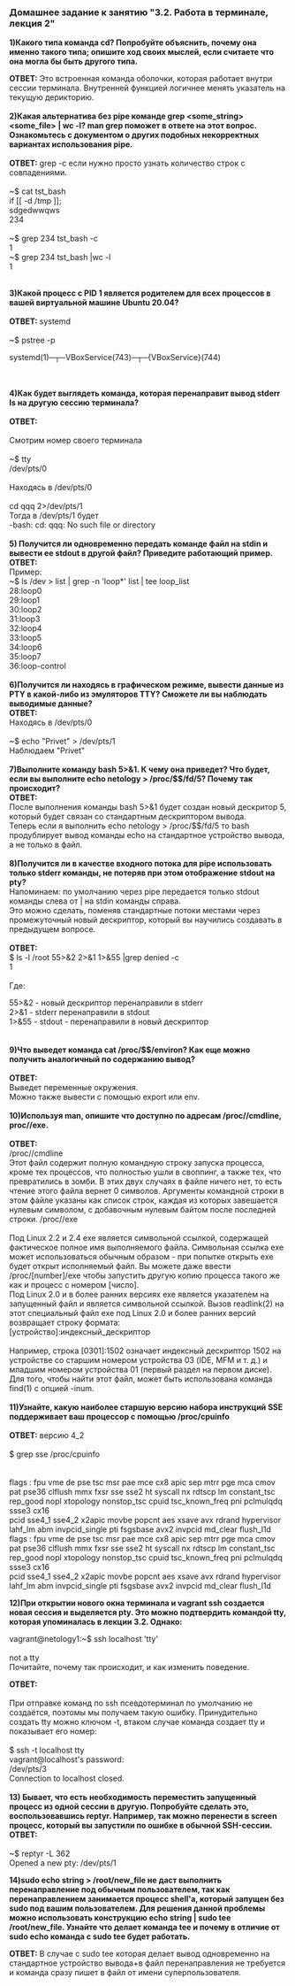 <h3>Домашнее задание к занятию "3.2. Работа в терминале, лекция 2"</h3>

<b>1)Какого типа команда cd? Попробуйте объяснить, почему она именно такого типа; опишите ход своих мыслей, если считаете что она могла бы быть другого типа.</b> <br/>

<b>ОТВЕТ:</b> Это встроенная команда оболочки, которая работает внутри сессии терминала. Внутренней функцией логичнее менять указатель на текущую дерикторию.<br/>
<br/>
<b>2)Какая альтернатива без pipe команде grep <some_string> <some_file> | wc -l? man grep поможет в ответе на этот вопрос. Ознакомьтесь с документом о других подобных некорректных вариантах использования pipe.</b>
<br/><br/>
<b>ОТВЕТ:</b> grep <some string> <some file> -c если нужно просто узнать количество строк с совпадениями.<br/>
<br/>
	~$ cat tst_bash<br/>
	if [[ -d /tmp ]];<br/>
	sdgedwwqws<br/>
	234<br/>
<br/>
	~$ grep 234 tst_bash -c<br/>
	1<br/>
	~$ grep 234 tst_bash |wc -l<br/>
	1<br/><br/>

<b>3)Какой процесс с PID 1 является родителем для всех процессов в вашей виртуальной машине Ubuntu 20.04?</b><br/>
<br/>
<b>ОТВЕТ:</b> systemd<br/>
<br/>
~$ pstree -p <p>
systemd(1)─┬─VBoxService(743)─┬─{VBoxService}(744)
         
</p>
<br/><br/>                             
<b>4)Как будет выглядеть команда, которая перенаправит вывод stderr ls на другую сессию терминала?</b><br/>
<br/>
<b>ОТВЕТ:</b><br/>
<br/>
Смотрим номер своего терминала<br/>
<br/>
~$ tty<br/>
/dev/pts/0<br/>
<br/>
Находясь в /dev/pts/0<br/>
<br/>
cd qqq 2>/dev/pts/1<br/>
Тогда в /dev/pts/1 будет<br/>
-bash: cd: qqq: No such file or directory<br/>
<br/>
<b>5) Получится ли одновременно передать команде файл на stdin и вывести ее stdout в другой файл? Приведите работающий пример.</b><br/>
<b>ОТВЕТ:</b><br/>
Пример:<br/>
~$ ls /dev > list | grep -n 'loop*' list  | tee loop_list<br/>
28:loop0<br/>
29:loop1<br/>
30:loop2<br/>
31:loop3<br/>
32:loop4<br/>
33:loop5<br/>
34:loop6<br/>
35:loop7<br/>
36:loop-control<br/>
<br/>
<b>6)Получится ли находясь в графическом режиме, вывести данные из PTY в какой-либо из эмуляторов TTY? Сможете ли вы наблюдать выводимые данные?</b><br/>
<b>ОТВЕТ:</b><br/>
Находясь в /dev/pts/0<br/>
<br/>
~$ echo "Privet" > /dev/pts/1<br/>
Наблюдаем "Privet"<br/>
<br/>
<b>7)Выполните команду bash 5>&1. К чему она приведет? Что будет, если вы выполните echo netology > /proc/$$/fd/5? Почему так происходит?</b><br/>
<b>ОТВЕТ:</b><br/>
После выполнения команды bash 5>&1 будет создан новый дескритор 5, который будет связан со стандартным дескриптором вывода.<br/>
Теперь если я выполнить echo netology > /proc/$$/fd/5 то bash продублирует вывод команды echo на стандартное устройство вывода, а не только в файл.<br/>
<br/>
<b>8)Получится ли в качестве входного потока для pipe использовать только stderr команды, не потеряв при этом отображение stdout на pty?</b><br/>
 Напоминаем: по умолчанию через pipe передается только stdout команды слева от | на stdin команды справа. <br/>
 Это можно сделать, поменяв стандартные потоки местами через промежуточный новый дескриптор, который вы научились создавать в предыдущем вопросе.<br/>
 <br/>
<b>ОТВЕТ:</b><br/>
 $ ls -l /root 55>&2 2>&1 1>&55 |grep denied -c <br/>
1<br/>
<br/>
Где:<br/>

55>&2 - новый дескриптор перенаправили в stderr<br/>
2>&1 - stderr перенаправили в stdout <br/>
1>&55 - stdout - перенаправили в новый дескриптор<br/>
<br/><br/>
<b>9)Что выведет команда cat /proc/$$/environ? Как еще можно получить аналогичный по содержанию вывод?</b><br/>
<br/>
<b>ОТВЕТ:</b><br/>
Выведет переменные окружения.<br/>
Можно также вывести с помощью export или env.<br/>
<br/>
<b>10)Используя man, опишите что доступно по адресам /proc/<PID>/cmdline, proc/<PID>/exe.</b><br/><br/>
<b>ОТВЕТ:</b><br/>
/proc/<PID>/cmdline <br/>
  Этот файл содержит полную командную строку запуска процесса, кроме тех процессов, что полностью ушли в своппинг, а также тех, что превратились в зомби. В этих двух случаях в файле ничего нет, то есть чтение этого файла вернет 0 символов. Аргументы командной строки в этом файле указаны как список строк, каждая из которых завешается нулевым символом, с добавочным нулевым байтом после последней строки.
/proc/<PID>/exe<br/>
  <br/>Под Linux 2.2 и 2.4 exe является символьной ссылкой, содержащей фактическое полное имя выполняемого файла. Символьная ссылка exe может использоваться обычным образом - при попытке открыть exe будет открыт исполняемый файл. Вы можете даже ввести /proc/[number]/exe чтобы запустить другую копию процесса такого же как и процесс с номером [число].
<br/>Под Linux 2.0 и в более ранних версиях exe является указателем на запущенный файл и является символьной ссылкой. Вызов readlink(2) на этот специальный файл exe под Linux 2.0 и более ранних версий возвращает строку формата:
<br/>
[устройство]:индексный_дескриптор<br/>
<br/>
Например, строка [0301]:1502 означает индексный дескриптор 1502 на устройстве со старшим номером устройства 03 (IDE, MFM и т. д.) и младшим номером устройства 01 (первый раздел на первом диске).
<br/>
Для того, чтобы найти этот файл, может быть использована команда find(1) с опцией -inum.
<br/><br/>
<b>11)Узнайте, какую наиболее старшую версию набора инструкций SSE поддерживает ваш процессор с помощью /proc/cpuinfo </b><br/>
<br/>
<b>ОТВЕТ:</b> версию 4_2 <br/>
<br/>
$ grep sse /proc/cpuinfo <br/>
<br/>
<br/>
flags           : fpu vme de pse tsc msr pae mce cx8 apic sep mtrr pge mca cmov pat pse36 clflush mmx fxsr sse sse2 ht syscall nx rdtscp lm constant_tsc rep_good nopl xtopology nonstop_tsc cpuid tsc_known_freq pni pclmulqdq ssse3 cx16
<br/>pcid sse4_1 sse4_2 x2apic movbe popcnt aes xsave avx rdrand hypervisor lahf_lm abm invpcid_single pti fsgsbase avx2 invpcid md_clear flush_l1d
<br/>flags           : fpu vme de pse tsc msr pae mce cx8 apic sep mtrr pge mca cmov pat pse36 clflush mmx fxsr sse sse2 ht syscall nx rdtscp lm constant_tsc rep_good nopl xtopology nonstop_tsc cpuid tsc_known_freq pni pclmulqdq ssse3 cx16
<br/>pcid sse4_1 sse4_2 x2apic movbe popcnt aes xsave avx rdrand hypervisor lahf_lm abm invpcid_single pti fsgsbase avx2 invpcid md_clear flush_l1d
<br/>

<b>12)При открытии нового окна терминала и vagrant ssh создается новая сессия и выделяется pty. Это можно подтвердить командой tty, которая упоминалась в лекции 3.2. Однако:</b>
<p>vagrant@netology1:~$ ssh localhost 'tty' <br/>
<br/> not a tty
<br/> Почитайте, почему так происходит, и как изменить поведение.</p>
<b>ОТВЕТ:</b>
<br/>
<br/>
	При отправке команд по ssh псевдотерминал по умолчанию не создаётся, поэтомы мы получаем такую ошибку. Принудительно создать tty можно ключом -t, втаком случае команда создает tty и показывает его номер:
<br/>
<br/>
$ ssh -t localhost tty
<br/>vagrant@localhost's password:
<br/>/dev/pts/3
<br/>Connection to localhost closed.
<br/>
<br/>
<b>13) Бывает, что есть необходимость переместить запущенный процесс из одной сессии в другую. Попробуйте сделать это, воспользовавшись reptyr. Например, так можно перенести в screen процесс, который вы запустили по ошибке в обычной SSH-сессии.</b>
<br/><b>ОТВЕТ:</b>
<br/>
<br/>~$ reptyr -L 362
<br/>Opened a new pty: /dev/pts/1


<b>14)sudo echo string > /root/new_file не даст выполнить перенаправление под обычным пользователем, так как перенаправлением занимается процесс shell'а, который запущен без sudo под вашим пользователем. Для решения данной проблемы можно использовать конструкцию echo string | sudo tee /root/new_file. Узнайте что делает команда tee и почему в отличие от sudo echo команда с sudo tee будет работать.</b>

<b>ОТВЕТ:</b>
В случае с sudo tee которая делает вывод одновременно на стандартное устройство вывода+в файл перенаправления не требуется и команда сразу пишет в файл от имени суперпользователя.
